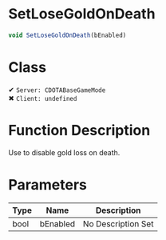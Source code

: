 # SetLoseGoldOnDeath
```js
void SetLoseGoldOnDeath(bEnabled)
```
# Class
✔ `Server: CDOTABaseGameMode`  
✖ `Client: undefined`  

# Function Description
Use to disable gold loss on death.
# Parameters
Type|Name|Description
--|--|--
bool|bEnabled|No Description Set
